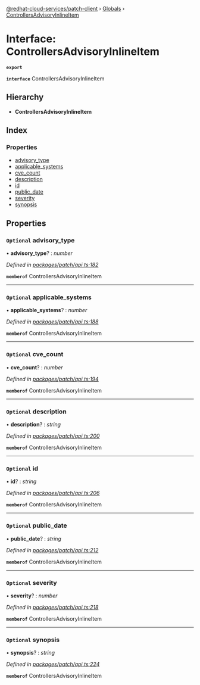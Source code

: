 [@redhat-cloud-services/patch-client](../README.md) › [Globals](../globals.md) › [ControllersAdvisoryInlineItem](controllersadvisoryinlineitem.md)

# Interface: ControllersAdvisoryInlineItem

**`export`** 

**`interface`** ControllersAdvisoryInlineItem

## Hierarchy

* **ControllersAdvisoryInlineItem**

## Index

### Properties

* [advisory_type](controllersadvisoryinlineitem.md#optional-advisory_type)
* [applicable_systems](controllersadvisoryinlineitem.md#optional-applicable_systems)
* [cve_count](controllersadvisoryinlineitem.md#optional-cve_count)
* [description](controllersadvisoryinlineitem.md#optional-description)
* [id](controllersadvisoryinlineitem.md#optional-id)
* [public_date](controllersadvisoryinlineitem.md#optional-public_date)
* [severity](controllersadvisoryinlineitem.md#optional-severity)
* [synopsis](controllersadvisoryinlineitem.md#optional-synopsis)

## Properties

### `Optional` advisory_type

• **advisory_type**? : *number*

*Defined in [packages/patch/api.ts:182](https://github.com/RedHatInsights/javascript-clients/blob/c21a0a5/packages/patch/api.ts#L182)*

**`memberof`** ControllersAdvisoryInlineItem

___

### `Optional` applicable_systems

• **applicable_systems**? : *number*

*Defined in [packages/patch/api.ts:188](https://github.com/RedHatInsights/javascript-clients/blob/c21a0a5/packages/patch/api.ts#L188)*

**`memberof`** ControllersAdvisoryInlineItem

___

### `Optional` cve_count

• **cve_count**? : *number*

*Defined in [packages/patch/api.ts:194](https://github.com/RedHatInsights/javascript-clients/blob/c21a0a5/packages/patch/api.ts#L194)*

**`memberof`** ControllersAdvisoryInlineItem

___

### `Optional` description

• **description**? : *string*

*Defined in [packages/patch/api.ts:200](https://github.com/RedHatInsights/javascript-clients/blob/c21a0a5/packages/patch/api.ts#L200)*

**`memberof`** ControllersAdvisoryInlineItem

___

### `Optional` id

• **id**? : *string*

*Defined in [packages/patch/api.ts:206](https://github.com/RedHatInsights/javascript-clients/blob/c21a0a5/packages/patch/api.ts#L206)*

**`memberof`** ControllersAdvisoryInlineItem

___

### `Optional` public_date

• **public_date**? : *string*

*Defined in [packages/patch/api.ts:212](https://github.com/RedHatInsights/javascript-clients/blob/c21a0a5/packages/patch/api.ts#L212)*

**`memberof`** ControllersAdvisoryInlineItem

___

### `Optional` severity

• **severity**? : *number*

*Defined in [packages/patch/api.ts:218](https://github.com/RedHatInsights/javascript-clients/blob/c21a0a5/packages/patch/api.ts#L218)*

**`memberof`** ControllersAdvisoryInlineItem

___

### `Optional` synopsis

• **synopsis**? : *string*

*Defined in [packages/patch/api.ts:224](https://github.com/RedHatInsights/javascript-clients/blob/c21a0a5/packages/patch/api.ts#L224)*

**`memberof`** ControllersAdvisoryInlineItem
